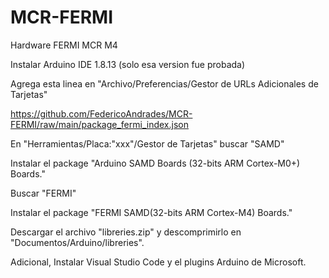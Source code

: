 # MCR-FERMI
Hardware FERMI MCR M4

Instalar Arduino IDE 1.8.13 (solo esa version fue probada)


Agrega esta linea en "Archivo/Preferencias/Gestor de URLs Adicionales de Tarjetas"

https://github.com/FedericoAndrades/MCR-FERMI/raw/main/package_fermi_index.json

En "Herramientas/Placa:"xxx"/Gestor de Tarjetas" buscar "SAMD"

Instalar el package "Arduino SAMD Boards (32-bits ARM Cortex-M0+) Boards."

Buscar "FERMI"

Instalar el package "FERMI SAMD(32-bits ARM Cortex-M4) Boards."

Descargar el archivo "libreries.zip" y descomprimirlo en "Documentos/Arduino/libreries".

Adicional, Instalar Visual Studio Code y el plugins Arduino de Microsoft.

